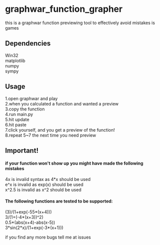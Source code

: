 # graphwar_function_grapher  
this is a graphwar function previewing tool to effectively avoid mistakes is games  
## Dependencies  
Win32  
matplotlib  
numpy  
sympy  
## Usage
1.open graphwar and play  
2.when you calculated a function and wanted a preview  
3.copy the function  
4.run main.py  
5.hit update  
6.hit paste  
7.click yourself, and you get a preview of the function!  
8.repeat 5~7 the next time you need preview

## Important!  
#### if your function won't show up you might have made the following mistakes
4x is invalid syntax as 4\*x should be used  
e^x is invalid as exp(x) should be used  
x^2.5 is invalid as x^2 should be used  

#### The following functions are tested to be supported:  
(3)/(1+exp(-55\*(x+4)))  
3/(1+(-4\*(x+3))^2)  
0.5\*(abs(x+4)-abs(x-5))  
3\*sin(2\*x)/(1+exp(-3\*(x+1)))  

if you find any more bugs tell me at issues
